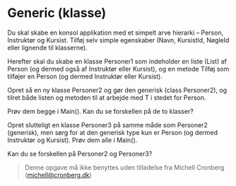﻿# Generic (klasse)

Du skal skabe en konsol applikation med et simpelt arve hierarki – Person, Instruktør og Kursist. Tilføj selv simple egenskaber (Navn, KursistId, NøgleId eller lignende til klasserne).

Herefter skal du skabe en klasse Personer1 som indeholder en liste (List) af Person (og dermed også af Instruktør eller Kursist), og en metode Tilføj som tilføjer en Person (og dermed Instruktør eller Kursist). 

Opret så en ny klasse Personer2 og gør den generisk (class Personer2<T>), og tilret både listen og metoden til at arbejde med T i stedet for Person.

Prøv dem begge i Main(). Kan du se forskellen på de to klasser?

Opret slutteligt en klasse Personer3 på samme måde som Personer2 (generisk), men sørg for at den generisk type kun er Person (og dermed Instruktør og Kursist).
Prøv dem alle i Main().

Kan du se forskellen på Personer2 og Personer3?

<!-- footerstart -->
> Denne opgave må ikke benyttes uden tilladelse fra Michell Cronberg (michell@cronberg.dk)
<!-- footerslut -->